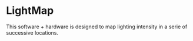 # LightMap
This software + hardware is designed to map lighting intensity in a serie of successive locations.
